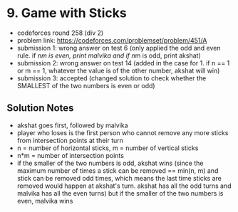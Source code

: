 # 9. Game with Sticks

* codeforces round 258 (div 2)
* problem link: https://codeforces.com/problemset/problem/451/A
* submission 1: wrong answer on test 6 (only applied the odd and even rule. if n*m is even, print malvika and if n*m is odd, print akshat)
* submission 2: wrong answer on test 14 (added in the case for 1. if n == 1 or m == 1, whatever the value is of the other number, akshat will win)
* submission 3: accepted (changed solution to check whether the SMALLEST of the two numbers is even or odd)

## Solution Notes

* akshat goes first, followed by malvika
* player who loses is the first person who cannot remove any more sticks from intersection points at their turn
* n = number of horizontal sticks, m = number of vertical sticks
* n*m = number of intersection points
* if the smaller of the two numbers is odd, akshat wins (since the maximum number of times a stick can be removed == min(n, m) and stick can be removed odd times, which means the last time sticks are removed would happen at akshat's turn. akshat has all the odd turns and malvika has all the even turns) but if the smaller of the two numbers is even, malvika wins